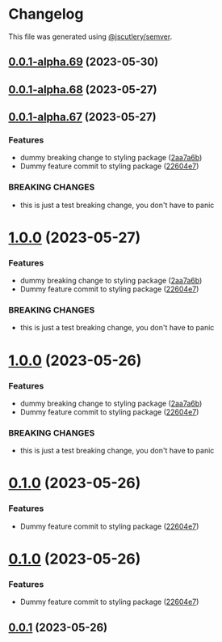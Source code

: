 # Changelog

This file was generated using [@jscutlery/semver](https://github.com/jscutlery/semver).

## [0.0.1-alpha.69](https://github.com/GetStream/stream-video-js/compare/@stream-io/video-styling-0.0.1-alpha.68...@stream-io/video-styling-0.0.1-alpha.69) (2023-05-30)



## [0.0.1-alpha.68](https://github.com/GetStream/stream-video-js/compare/@stream-io/video-styling-0.0.1-alpha.67...@stream-io/video-styling-0.0.1-alpha.68) (2023-05-27)



## [0.0.1-alpha.67](https://github.com/GetStream/stream-video-js/compare/@stream-io/video-styling-0.0.1-alpha.66...@stream-io/video-styling-0.0.1-alpha.67) (2023-05-27)


### Features

* dummy breaking change to styling package ([2aa7a6b](https://github.com/GetStream/stream-video-js/commit/2aa7a6ba16121cd1eea11b8bf40e269aab5a312d))
* Dummy feature commit to styling package ([22604e7](https://github.com/GetStream/stream-video-js/commit/22604e7ebd537fbbce297a63887dfd7b8e158f93))


### BREAKING CHANGES

* this is just a test breaking change, you don't have to panic



# [1.0.0](https://github.com/GetStream/stream-video-js/compare/@stream-io/video-styling-0.0.1-alpha.66...@stream-io/video-styling-1.0.0) (2023-05-27)


### Features

* dummy breaking change to styling package ([2aa7a6b](https://github.com/GetStream/stream-video-js/commit/2aa7a6ba16121cd1eea11b8bf40e269aab5a312d))
* Dummy feature commit to styling package ([22604e7](https://github.com/GetStream/stream-video-js/commit/22604e7ebd537fbbce297a63887dfd7b8e158f93))


### BREAKING CHANGES

* this is just a test breaking change, you don't have to panic



# [1.0.0](https://github.com/GetStream/stream-video-js/compare/@stream-io/video-styling-0.0.1...@stream-io/video-styling-1.0.0) (2023-05-26)


### Features

* dummy breaking change to styling package ([2aa7a6b](https://github.com/GetStream/stream-video-js/commit/2aa7a6ba16121cd1eea11b8bf40e269aab5a312d))
* Dummy feature commit to styling package ([22604e7](https://github.com/GetStream/stream-video-js/commit/22604e7ebd537fbbce297a63887dfd7b8e158f93))


### BREAKING CHANGES

* this is just a test breaking change, you don't have to panic



# [0.1.0](https://github.com/GetStream/stream-video-js/compare/@stream-io/video-styling-0.0.1...@stream-io/video-styling-0.1.0) (2023-05-26)


### Features

* Dummy feature commit to styling package ([22604e7](https://github.com/GetStream/stream-video-js/commit/22604e7ebd537fbbce297a63887dfd7b8e158f93))



# [0.1.0](https://github.com/GetStream/stream-video-js/compare/@stream-io/video-styling-0.0.1...@stream-io/video-styling-0.1.0) (2023-05-26)


### Features

* Dummy feature commit to styling package ([22604e7](https://github.com/GetStream/stream-video-js/commit/22604e7ebd537fbbce297a63887dfd7b8e158f93))



## [0.0.1](https://github.com/GetStream/stream-video-js/compare/@stream-io/video-styling-0.0.1-alpha.66...@stream-io/video-styling-0.0.1) (2023-05-26)
